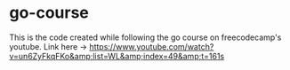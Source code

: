 # go-course
This is the code created while following the go course on freecodecamp's youtube. Link here -> https://www.youtube.com/watch?v=un6ZyFkqFKo&amp;list=WL&amp;index=49&amp;t=161s
